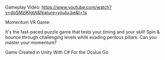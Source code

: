 Gameplay Video: https://www.youtube.com/watch?v=dpSMzlKIgtA&feature=youtu.be&t=1s

Momentum VR Game:

It's the fast-paced puzzle game that tests your timing and your skill! Spin & bounce through challenging levels while evading perilous pillars. Can you master your momentum?

Game Created in Unity With C# For the Oculus Go
